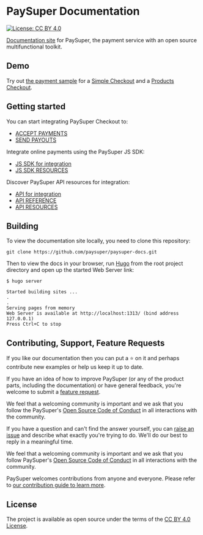 # PaySuper Documentation

[![License: CC BY 4.0](https://img.shields.io/badge/License-CC%20BY%204.0-lightgreen.svg)](https://creativecommons.org/licenses/by/4.0/)

[Documentation site](https://docs.pay.super.com) for PaySuper, the payment service with an open source multifunctional toolkit.

## Demo

Try out [the payment sample](https://dashboard.pay.super.com/form-demo) for a [Simple Checkout](https://docs.pay.super.com/docs/payments/#simple-checkout) and a [Products Checkout](https://docs.pay.super.com/docs/payments/#products-checkout).

## Getting started

You can start integrating PaySuper Checkout to:

- [ACCEPT PAYMENTS](https://docs.pay.super.com/docs/payments/quick-start/)
- [SEND PAYOUTS](https://docs.pay.super.com/docs/payouts/)

Integrate online payments using the PaySuper JS SDK:

- [JS SDK for integration](https://docs.pay.super.com/docs/payments/sdk-integration/)
- [JS SDK RESOURCES](https://github.com/paysuper/paysuper-js-sdk)

Discover PaySuper API resources for integration:

- [API for integration](https://docs.pay.super.com/docs/payments/integration/)
- [API REFERENCE](https://docs.pay.super.com/api)
- [API RESOURCES](https://github.com/paysuper/paysuper-management-api)

## Building

To view the documentation site locally, you need to clone this repository:

```
git clone https://github.com/paysuper/paysuper-docs.git
```

Then to view the docs in your browser, run [Hugo](https://gohugo.io/getting-started/quick-start/) from the root project directory and open up the started Web Server link:

```
$ hugo server

Started building sites ...
.
.
Serving pages from memory
Web Server is available at http://localhost:1313/ (bind address 127.0.0.1)
Press Ctrl+C to stop
```

## Contributing, Support, Feature Requests
If you like our documentation then you can put a ⭐️ on it and perhaps contribute new examples or help us keep it up to date.

If you have an idea of how to improve PaySuper (or any of the product parts, including the documentation) or have general feedback, you're welcome to submit a [feature request](../../issues/new?assignees=&labels=&template=feature_request.md&title=). 

We feel that a welcoming community is important and we ask that you follow the PaySuper's [Open Source Code of Conduct](https://github.com/paysuper/code-of-conduct/blob/master/README.md) in all interactions with the community.	

If you have a question and can't find the answer yourself, you can [raise an issue](../../issues/new?assignees=&labels=&template=support-request.md&title=I+have+a+question+about+%3Cthis+and+that%3E+%5BSupport%5D) and describe what exactly you're trying to do. We'll do our best to reply in a meaningful time.

We feel that a welcoming community is important and we ask that you follow PaySuper's [Open Source Code of Conduct](https://github.com/paysuper/code-of-conduct/blob/master/README.md) in all interactions with the community.

PaySuper welcomes contributions from anyone and everyone. Please refer to [our contribution guide to learn more](CONTRIBUTING.md).


## License

The project is available as open source under the terms of the [CC BY 4.0 License](https://creativecommons.org/licenses/by/4.0/).
